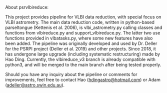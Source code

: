 About psrvlbireduce:

This project provides pipeline for VLBI data reduction, with special focus on VLBI astrometry.
The main data reduction code, written in python-based parseltongue (Kettenis et
al. 2006), is vlbi_astrometry.py calling classes and functions from
vlbireduce.py and support_vlbireduce.py. The latter two use functions provided
in vlbatasks.py, where some new features have also been added. The pipeline was
originally developed and used by Dr. Deller for the PSRPI project (Deller et
al. 2019) and other projects. Since 2018, it has undergone large upgrade
(including systematic restructuring) made by Hao Ding. Currently, the
vlbireduce_v3 branch is already compatible with python3, and will be merged to
the main branch after being tested properly.

Should you have any inquiry about the pipeline or comments for improvements, feel free to contact Hao (hdingastro@hotmail.com) or Adam (adeller@astro.swin.edu.au).
